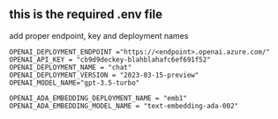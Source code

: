 ## this is the required .env file 

add proper endpoint, key and deployment names

```
OPENAI_DEPLOYMENT_ENDPOINT ="https://<endpoint>.openai.azure.com/" 
OPENAI_API_KEY = "cb9d9deckey-blahblahafc6ef691f52"
OPENAI_DEPLOYMENT_NAME = "chat"
OPENAI_DEPLOYMENT_VERSION = "2023-03-15-preview"
OPENAI_MODEL_NAME="gpt-3.5-turbo"

OPENAI_ADA_EMBEDDING_DEPLOYMENT_NAME = "emb1"
OPENAI_ADA_EMBEDDING_MODEL_NAME = "text-embedding-ada-002"
```
